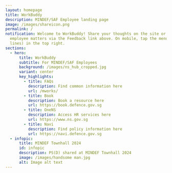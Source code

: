 ```yaml
---
layout: homepage
title: WorkBuddy
description: MINDEF/SAF Employee landing page
image: /images/shareicon.png
permalink: /
notification: Welcome to WorkBuddy! Share your thoughts on the site or any
  employee matters via the Feedback link above. On mobile, tap the menu icon (3
  lines) in the top right.
sections:
  - hero:
      title: WorkBuddy
      subtitle: For MINDEF/SAF Employees
      background: /images/ns_hub_cropped.jpg
      variant: center
      key_highlights:
        - title: FAQs
          description: Find common information here
          url: /mworks/
        - title: Book
          description: Book a resource here
          url: https://book.defence.gov.sg
        - title: OneNS
          description: Access HR services here
          url: https://www.ns.gov.sg
        - title: Navi
          description: Find policy information here
          url: https://navi.defence.gov.sg
  - infopic:
      title: MINDEF Townhall 2024
      id: infopic
      description: PS(D) shared at MINDEF Townhall 2024
      image: /images/handsome man.jpg
      alt: Image alt text
---
```

